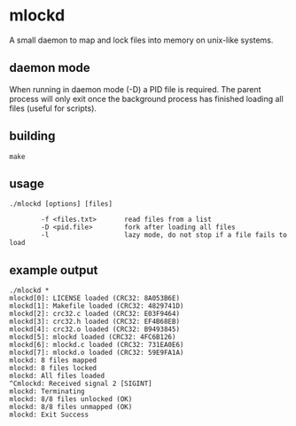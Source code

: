 # mlockd

A small daemon to map and lock files into memory on unix-like systems.

## daemon mode

When running in daemon mode (-D) a PID file is required. The parent process will only exit once the background process has finished loading all files (useful for scripts).

## building
```
make
```

## usage
```
./mlockd [options] [files]

        -f <files.txt>       read files from a list
        -D <pid.file>        fork after loading all files
        -l                   lazy mode, do not stop if a file fails to load
```

## example output
```
./mlockd *
mlockd[0]: LICENSE loaded (CRC32: 8A053B6E)
mlockd[1]: Makefile loaded (CRC32: 4829741D)
mlockd[2]: crc32.c loaded (CRC32: E03F9464)
mlockd[3]: crc32.h loaded (CRC32: EF4B68EB)
mlockd[4]: crc32.o loaded (CRC32: B9493845)
mlockd[5]: mlockd loaded (CRC32: 4FC6B126)
mlockd[6]: mlockd.c loaded (CRC32: 731EA0E6)
mlockd[7]: mlockd.o loaded (CRC32: 59E9FA1A)
mlockd: 8 files mapped
mlockd: 8 files locked
mlockd: All files loaded
^Cmlockd: Received signal 2 [SIGINT]
mlockd: Terminating
mlockd: 8/8 files unlocked (OK)
mlockd: 8/8 files unmapped (OK)
mlockd: Exit Success
```
